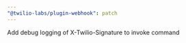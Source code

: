 ```yaml
---
"@twilio-labs/plugin-webhook": patch
---
```


Add debug logging of X-Twilio-Signature to invoke command
